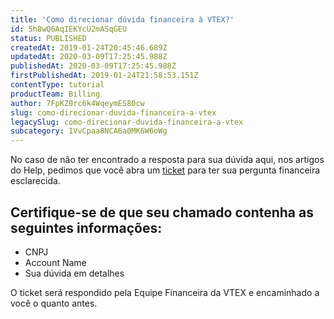 ```yaml
---
title: 'Como direcionar dúvida financeira à VTEX?'
id: 5h8wQ6AqIEKYcU2mASqGEU
status: PUBLISHED
createdAt: 2019-01-24T20:45:46.689Z
updatedAt: 2020-03-09T17:25:45.988Z
publishedAt: 2020-03-09T17:25:45.988Z
firstPublishedAt: 2019-01-24T21:58:53.151Z
contentType: tutorial
productTeam: Billing
author: 7FpKZ0rc6k4WqeymES80cw
slug: como-direcionar-duvida-financeira-a-vtex
legacySlug: como-direcionar-duvida-financeira-a-vtex
subcategory: 1VvCpaa8NCA6a0MK6W6oWg
---
```


No caso de não ter encontrado a resposta para sua dúvida aqui, nos artigos do Help, pedimos que você abra um [ticket](https://help-tickets.vtex.com/smartlink/sso/login/zendesk) para ter sua pergunta financeira esclarecida.

## Certifique-se de que seu chamado contenha as seguintes informações:

- CNPJ
- Account Name
- Sua dúvida em detalhes 

O ticket será respondido pela Equipe Financeira da VTEX e encaminhado a você o quanto antes.
